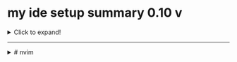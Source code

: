 # my ide setup summary 0.10 v
<details>
  <summary>Click to expand!</summary>
  
  ## ide diagram
  1. [kitty](#kitty)
  2. [tmux](#tmux)
     * With some
     * Sub bullets
  3. [nvim](#nvim)
</details>


-----


<details>
  <summary># nvim</summary>
  # nvim
  
  </details>
